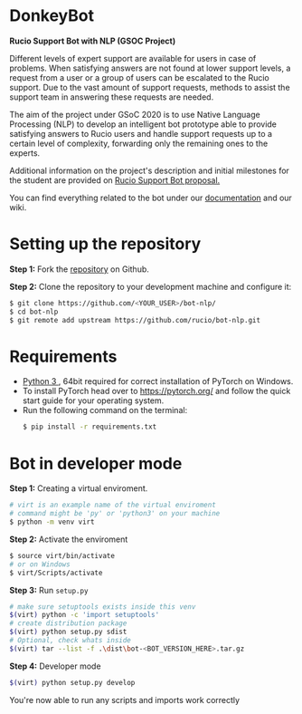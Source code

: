 # DonkeyBot
**Rucio Support Bot with NLP (GSOC Project)**

Different levels of expert support are available for users in case of problems. When satisfying answers are not found at lower support levels, a request from a user or a group of users can be escalated to the Rucio support. Due to the vast amount of support requests, methods to assist the support team in answering these requests are needed.  

The aim of the project under GSoC 2020 is to use Native Language Processing (NLP) to develop an intelligent bot prototype able to provide satisfying answers to Rucio users and handle support requests up to a certain level of complexity, forwarding only the remaining ones to the experts. 

Additional information on the project's description and initial milestones for the student are provided on [Rucio Support Bot proposal.](https://github.com/TomasJavurek/hsf.github.io/blob/master/_gsocproposals/2020/proposal_RucioSupportBot.md)

You can find everything related to the bot under our [documentation](/docs/home.md) and our wiki.

# Setting up the repository

**Step 1:**  Fork the [repository](https://github.com/rucio/bot-nlp) on Github.

**Step 2:** Clone the repository to your development machine and configure it:
``` bash
$ git clone https://github.com/<YOUR_USER>/bot-nlp/
$ cd bot-nlp
$ git remote add upstream https://github.com/rucio/bot-nlp.git
```

# Requirements
* [Python 3 ](https://www.python.org/downloads/windows/), 64bit required for correct installation of PyTorch on Windows.
* To install PyTorch head over to https://pytorch.org/ and follow the quick start guide for your operating system.
* Run the following command on the terminal:
    ``` bash
    $ pip install -r requirements.txt
    ``` 
# Bot in developer mode

**Step 1:** Creating a virtual enviroment.
``` bash 
# virt is an example name of the virtual enviroment
# command might be 'py' or 'python3' on your machine
$ python -m venv virt 
```

**Step 2:** Activate the enviroment
``` bash
$ source virt/bin/activate
# or on Windows
$ virt/Scripts/activate
```

**Step 3:** Run `setup.py`
``` bash
# make sure setuptools exists inside this venv
$(virt) python -c 'import setuptools'
# create distribution package
$(virt) python setup.py sdist 
# Optional, check whats inside 
$(virt) tar --list -f .\dist\bot-<BOT_VERSION_HERE>.tar.gz
```

**Step 4:** Developer mode 
``` bash
$(virt) python setup.py develop
```
You're now able to run any scripts and imports work correctly